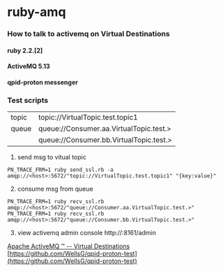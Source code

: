 # ruby-amq

### How to talk to activemq on Virtual Destinations 

#### ruby 2.2.[2]
#### ActiveMQ 5.13
#### qpid-proton messenger

### Test scripts
|   |   |
|---|---|
| topic | topic://VirtualTopic.test.topic1 |
| queue  | queue://Consumer.aa.VirtualTopic.test.>  |
||queue://Consumer.bb.VirtualTopic.test.> |
1. send msg to vitual topic
```
PN_TRACE_FRM=1 ruby send_ssl.rb -a amqp://<host>:5672/"topic://VirtualTopic.test.topic1" "{key:value}"
```
2. consume msg from queue
```
PN_TRACE_FRM=1 ruby recv_ssl.rb amqp://<host>:5672/"queue://Consumer.aa.VirtualTopic.test.>"
PN_TRACE_FRM=1 ruby recv_ssl.rb amqp://<host>:5672/"queue://Consumer.bb.VirtualTopic.test.>"
```
3. view activemq admin console
http://<host>:8161/admin

[Apache ActiveMQ ™ -- Virtual Destinations](http://activemq.apache.org/virtual-destinations.html) <br />
[https://github.com/WellsG/qpid-proton-test](https://github.com/WellsG/qpid-proton-test)



